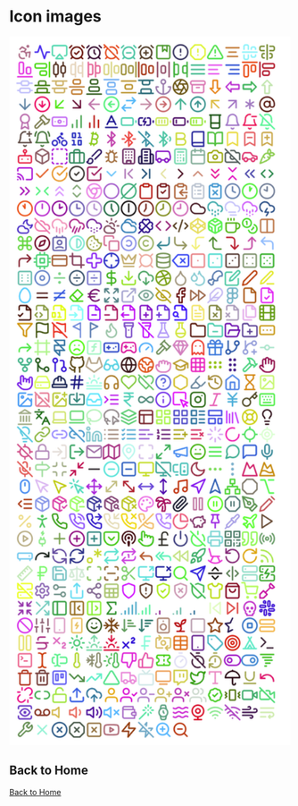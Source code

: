 # Icon images

<p align="center">
<img src="/static/images/lucide-optimized.png" width="650" />
</p>

## Back to Home

[Back to Home](/)
